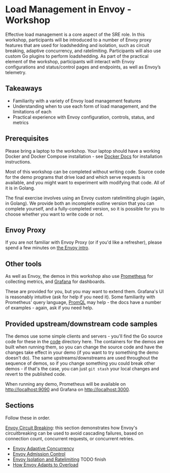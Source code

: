 # Load Management in Envoy - Workshop

Effective load management is a core aspect of the SRE role. In this workshop, participants will be introduced to a number of Envoy proxy features that are used for loadshedding and isolation, such as circuit breaking, adaptive concurrency, and ratelimiting. Participants will also use custom Go plugins to perform loadshedding. As part of the practical element of the workshop, participants will interact with Envoy configurations and status/control pages and endpoints, as well as Envoy’s telemetry.  

## Takeaways

* Familiarity with a variety of Envoy load management features
* Understanding when to use each form of load management, and the limitations of each
* Practical experience with Envoy configuration, controls, status, and metrics

## Prerequisites

Please bring a laptop to the workshop. Your laptop should have a working Docker and Docker Compose installation - see [Docker Docs](https://docs.docker.com/compose/install/) for installation instructions.

Most of this workshop can be completed without writing code. Source code for the demo programs that drive load and which serve requests is available, and you might want to experiment with modifying that code. All of it is in Golang.

The final exercise involves using an Envoy custom ratelimiting plugin (again, in Golang). We provide both an incomplete outline version that you can complete yourself, and a fully-completed version, so it is possible for you to choose whether you want to write code or not. 

## Envoy Proxy

If you are not familiar with Envoy Proxy (or if you'd like a refresher), please spend a few minutes on
[the Envoy intro](./envoy.md).

## Other tools

As well as Envoy, the demos in this workshop also use [Prometheus](https://prometheus.io/) for collecting 
metrics, and [Grafana](https://grafana.com/docs/grafana/latest/introduction/) for dashboards.

These are provided for you, but you may want to extend them. 
Grafana's UI is reasonably intuitive (ask for help if you need it).
Some familiarity with Prometheus' query language, [PromQL](https://prometheus.io/docs/prometheus/latest/querying/basics/) may help - the docs have a number of examples - again, ask if you need help.

## Provided upstream/downstream code samples

The demos use some simple clients and servers - you'll find the Go source code for these in the [code](./code) 
directory here. The containers for the demos are built when running them, so you can change the source code and
have the changes take effect in your demo (if you want to try something the demo doesn't do).
The same upstreams/downstreams are used throughout the sequence of demos, so if you change something you could break other demos - if that's the case, you can just `git stash` your local changes and revert to the published code.

When running any demo, Prometheus will be available on [http://localhost:9090](http://localhost:9090) and
Grafana on [http://localhost:3000](http://localhost:3000).

## Sections

Follow these in order.


[Envoy Circuit Breaking](/circuitbreaking/README.md): this section demonstrates how Envoy's circuitbreaking can be used to avoid cascading failures, based on connection count, concurrent requests, or concurrent retries.

 * [Envoy Adaptive Concurrency](/adaptiveconcurrency/README.md)
 * [Envoy Admission Control](/admissioncontrol/README.md)
 * [Envoy Isolation and Ratelimiting](/isolation/README.md) TODO finish
 * [How Envoy Adapts to Overload](/envoyoverload/README.md) 